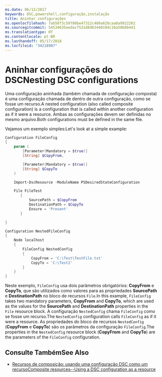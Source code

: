 ```yaml
---
ms.date: 06/12/2017
keywords: DSC,powershell,configuração,instalação
title: Aninhar configurações
ms.openlocfilehash: 7ab58f3c59788be47312c460a626caa8a9922262
ms.sourcegitcommit: 54534635eedacf531d8d6344019dc16a50b8b441
ms.translationtype: HT
ms.contentlocale: pt-BR
ms.lasthandoff: 05/17/2018
ms.locfileid: "34218987"
---
```

# <a name="nesting-dsc-configurations"></a><span data-ttu-id="aefe6-103">Aninhar configurações do DSC</span><span class="sxs-lookup"><span data-stu-id="aefe6-103">Nesting DSC configurations</span></span>

<span data-ttu-id="aefe6-104">Uma configuração aninhada (também chamada de configuração composta) é uma configuração chamada de dentro de outra configuração, como se fosse um recurso.</span><span class="sxs-lookup"><span data-stu-id="aefe6-104">A nested configuration (also called composite configuration) is a configuration that is called within another configuration as if it were a resource.</span></span>
<span data-ttu-id="aefe6-105">Ambas as configurações devem ser definidas no mesmo arquivo.</span><span class="sxs-lookup"><span data-stu-id="aefe6-105">Both configurations must be defined in the same file.</span></span>

<span data-ttu-id="aefe6-106">Vejamos um exemplo simples:</span><span class="sxs-lookup"><span data-stu-id="aefe6-106">Let's look at a simple example:</span></span>

```powershell
Configuration FileConfig
{
    param (
        [Parameter(Mandatory = $true)]
        [String] $CopyFrom,

        [Parameter(Mandatory = $true)]
        [String] $CopyTo
    )

    Import-DscResource -ModuleName PSDesiredStateConfiguration

    File FileTest
       {
           SourcePath = $CopyFrom
           DestinationPath = $CopyTo
           Ensure = 'Present'
       }

}

Configuration NestedFileConfig
{
    Node localhost
    {
        FileConfig NestedConfig
        {
            CopyFrom = 'C:\Test\TestFile.txt'
            CopyTo = 'C:\Test2'
        }
    }
}
```

<span data-ttu-id="aefe6-107">Neste exemplo, `FileConfig` usa dois parâmetros obrigatórios: **CopyFrom** e **CopyTo**, que são utilizados como valores para as propriedades **SourcePath** e **DestinationPath** no bloco de recursos `File`.</span><span class="sxs-lookup"><span data-stu-id="aefe6-107">In this example, `FileConfig` takes two mandatory parameters,  **CopyFrom** and **CopyTo**, which are used as the values for the **SourcePath** and **DestinationPath** properties in the `File` resource block.</span></span>
<span data-ttu-id="aefe6-108">A configuração `NestedConfig` chama `FileConfig` como se fosse um recurso.</span><span class="sxs-lookup"><span data-stu-id="aefe6-108">The `NestedConfig` configuration calls `FileConfig` as if it were a resource.</span></span>
<span data-ttu-id="aefe6-109">As propriedades do bloco de recursos `NestedConfig` (**CopyFrom** e **CopyTo**) são os parâmetros da configuração `FileConfig`.</span><span class="sxs-lookup"><span data-stu-id="aefe6-109">The properties in the `NestedConfig` resource block (**CopyFrom** and **CopyTo**) are the parameters of the `FileConfig` configuration.</span></span>

## <a name="see-also"></a><span data-ttu-id="aefe6-110">Consulte Também</span><span class="sxs-lookup"><span data-stu-id="aefe6-110">See Also</span></span>

- [<span data-ttu-id="aefe6-111">Recursos de composição: usando uma configuração DSC como um recurso</span><span class="sxs-lookup"><span data-stu-id="aefe6-111">Composite resources--Using a DSC configuration as a resource</span></span>](authoringResourceComposite.md)